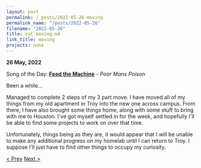 ```yaml
---
layout: post
permalink: /_posts/2022-05-26-moving
permalink_name: "/posts/2022-05-26"
filename: "2022-05-26"
title: cat moving.md
link_title: moving
projects: none
---
```

**26 May, 2022**

Song of the Day: [**Feed the Machine**](https://youtu.be/Y4HVJvTGbkc) - *Poor Mans Poison*

Been a while...

Managed to complete 2 steps of my 3 part move. I have moved all of my things from my old apartment in Troy into the new one across campus. From there, I have also brought some things home, along with some stuff to bring with me to Houston. I've got myself settled in for the week, and hopefully I'll be able to find some projects to work on over that time.

Unfortunately, things being as they are, it would appear that I will be unable to make any additional progress on my homelab until I can return to Troy. I suppose I'll just have to find other things to occupy my curiosity.

[< Prev](/_posts/2022-05-19-transition)    [Next >](/all_caught_up)
